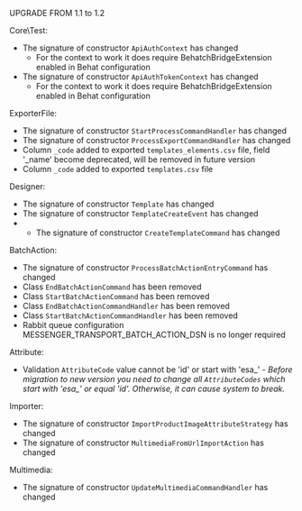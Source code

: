 UPGRADE FROM 1.1 to 1.2

Core\Test:
* The signature of constructor `ApiAuthContext` has changed
    * For the context to work it does require BehatchBridgeExtension enabled in Behat configuration
* The signature of constructor `ApiAuthTokenContext` has changed
    * For the context to work it does require BehatchBridgeExtension enabled in Behat configuration

ExporterFile:
* The signature of constructor `StartProcessCommandHandler` has changed  
* The signature of constructor `ProcessExportCommandHandler` has changed
* Column `_code` added to exported `templates_elements.csv` file, field '_name' become deprecated, will be removed in future version
* Column `_code` added to exported `templates.csv` file

Designer:
* The signature of constructor `Template` has changed
* The signature of constructor `TemplateCreateEvent` has changed
* * The signature of constructor `CreateTemplateCommand` has changed

BatchAction: 
* The signature of constructor `ProcessBatchActionEntryCommand` has changed
* Class `EndBatchActionCommand` has been removed
* Class `StartBatchActionCommand` has been removed
* Class `EndBatchActionCommandHandler` has been removed
* Class `StartBatchActionCommandHandler` has been removed
* Rabbit queue configuration MESSENGER_TRANSPORT_BATCH_ACTION_DSN is no longer required

Attribute:
* Validation `AttributeCode` value cannot be 'id' or start with 'esa_' - *Before migration to new version you need to change all `AttributeCodes` which start with 'esa_' or equal 'id'. Otherwise, it can cause system to break.*

Importer:
* The signature of constructor `ImportProductImageAttributeStrategy` has changed
* The signature of constructor `MultimediaFromUrlImportAction` has changed  

Multimedia:
* The signature of constructor `UpdateMultimediaCommandHandler` has changed  
